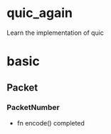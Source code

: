 # quic_again
Learn the implementation of quic

# basic
## Packet
### PacketNumber
- fn encode() completed